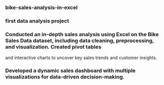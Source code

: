 ### bike-sales-analysis-in-excel
### first data analysis project
###	Conducted an in-depth sales analysis using Excel on the Bike Sales Data dataset, including data cleaning, preprocessing, and visualization. Created pivot tables 
 and interactive charts to uncover key sales trends and customer insights.
###	Developed a dynamic sales dashboard with multiple visualizations for data-driven decision-making.
